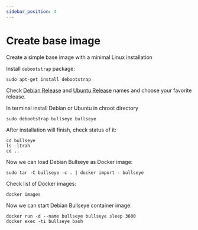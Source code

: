 ```yaml
---
sidebar_position: 4
---
```


# Create base image

Create a simple base image with a minimal Linux installation

Install `debootstrap` package:

```shell
sudo apt-get install debootstrap
```

Check [Debian Release](https://www.debian.org/releases/) and [Ubuntu Release](https://wiki.ubuntu.com/Releases) names and choose your favorite release.

In terminal install Debian or Ubuntu in chroot directory

```shell
sudo debootstrap bullseye bullseye
```

After installation will finish, check status of it:

```shell
cd bullseye
ls -ltrah
cd ..
```

Now we can load Debian Bullseye as Docker image:

```shell
sudo tar -C bullseye -c . | docker import - bullseye
```

Check list of Docker images:

```shell
docker images
```

Now we can start Debian Bullseye container image:

```shell
docker run -d --name bullseye bullseye sleep 3600
docker exec -ti bullseye bash
```
